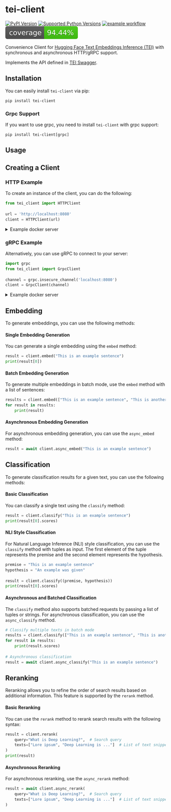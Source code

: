# tei-client
[![PyPI Version](https://img.shields.io/pypi/v/tei-client.svg)](https://pypi.org/project/tei-client)
[![Supported Python Versions](https://img.shields.io/pypi/pyversions/tei-client.svg)](https://pypi.org/project/tei-client)
[![example workflow](https://github.com//LLukas22/tei-client/actions/workflows/CI.yml/badge.svg)](https://github.com/LLukas22/tei-client/actions)
[![coverage](https://raw.githubusercontent.com/LLukas22/tei-client/coverage/coverage-badge.svg)](https://github.com/LLukas22/tei-client/blob/coverage/coverage.xml)

Convenience Client for [Hugging Face Text Embeddings Inference (TEI)](https://github.com/huggingface/text-embeddings-inference) with synchronous and asynchronous HTTP/gRPC support.

Implements the API defined in [TEI Swagger](https://huggingface.github.io/text-embeddings-inference/).

## Installation

You can easily install `tei-client` via pip:

```shell
pip install tei-client
```

### Grpc Support
If you want to use grpc, you need to install `tei-client` with grpc support:
```shell
pip install tei-client[grpc]
```

## Usage

## Creating a Client

### HTTP Example

To create an instance of the client, you can do the following:
```python
from tei_client import HTTPClient

url = 'http://localhost:8080'
client = HTTPClient(url)
```
<details>
    <summary>Example docker server</summary>

```shell
docker run -p 8080:80 -v ./tei_data:/data ghcr.io/huggingface/text-embeddings-inference:cpu-latest --model-id sentence-transformers/all-MiniLM-L6-v2
```

</details>


### gRPC Example

Alternatively, you can use gRPC to connect to your server:
```python
import grpc
from tei_client import GrpcClient

channel = grpc.insecure_channel('localhost:8080')
client = GrpcClient(channel)
```
<details>
    <summary>Example docker server</summary>

```shell
docker run -p 8080:80 -v ./tei_data:/data ghcr.io/huggingface/text-embeddings-inference:cpu-latest-grpc --model-id sentence-transformers/all-MiniLM-L6-v2
```

</details>

## Embedding

To generate embeddings, you can use the following methods:

#### Single Embedding Generation

You can generate a single embedding using the `embed` method:
```python
result = client.embed("This is an example sentence")
print(result[0])
```

#### Batch Embedding Generation

To generate multiple embeddings in batch mode, use the `embed` method with a list of sentences:
```python
results = client.embed(["This is an example sentence", "This is another example sentence"])
for result in results:
    print(result)
```

#### Asynchronous Embedding Generation

For asynchronous embedding generation, you can use the `async_embed` method:
```python
result = await client.async_embed("This is an example sentence")
```

## Classification

To generate classification results for a given text, you can use the following methods:

#### Basic Classification

You can classify a single text using the `classify` method:
```python
result = client.classify("This is an example sentence")
print(result[0].scores)
```

#### NLI Style Classification

For Natural Language Inference (NLI) style classification, you can use the `classify` method with tuples as input. The first element of the tuple represents the premise and the second element represents the hypothesis.

```python
premise = "This is an example sentence"
hypothesis = "An example was given"

result = client.classify((premise, hypothesis))
print(result[0].scores)
```

#### Asynchronous and Batched Classification

The `classify` method also supports batched requests by passing a list of tuples or strings. For asynchronous classification, you can use the `async_classify` method.

```python
# Classify multiple texts in batch mode
results = client.classify(["This is an example sentence", "This is another example sentence"])
for result in results:
    print(result.scores)

# Asynchronous classification
result = await client.async_classify("This is an example sentence")
```

## Reranking

Reranking allows you to refine the order of search results based on additional information. This feature is supported by the `rerank` method.

#### Basic Reranking

You can use the `rerank` method to rerank search results with the following syntax:
```python
result = client.rerank(
    query="What is Deep Learning?",  # Search query
    texts=["Lore ipsum", "Deep Learning is ..."]  # List of text snippets
)
print(result)
```
#### Asynchronous Reranking

For asynchronous reranking, use the `async_rerank` method:
```python
result = await client.async_rerank(
    query="What is Deep Learning?",  # Search query
    texts=["Lore ipsum", "Deep Learning is ..."]  # List of text snippets
)
```